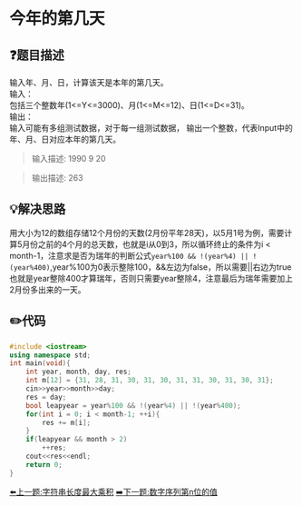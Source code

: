 # 今年的第几天

## :question:题目描述
输入年、月、日，计算该天是本年的第几天。    
输入：    
包括三个整数年(1<=Y<=3000)、月(1<=M<=12)、日(1<=D<=31)。    
输出：    
输入可能有多组测试数据，对于每一组测试数据， 输出一个整数，代表Input中的年、月、日对应本年的第几天。 

>输入描述:
1990 9 20

>输出描述:
263

## :bulb:解决思路
用大小为12的数组存储12个月份的天数(2月份平年28天)，以5月1号为例，需要计算5月份之前的4个月的总天数，也就是i从0到3，所以循环终止的条件为i < month-1，注意求是否为瑞年的判断公式`year%100 && !(year%4) || !(year%400)`,year%100为0表示整除100，&&左边为false，所以需要||右边为true也就是year整除400才算瑞年，否则只需要year整除4，注意最后为瑞年需要加上2月份多出来的一天。

## :pencil2:代码
```c++
#include <iostream>
using namespace std;
int main(void){
    int year, month, day, res;
    int m[12] = {31, 28, 31, 30, 31, 30, 31, 31, 30, 31, 30, 31};
    cin>>year>>month>>day;
    res = day;
    bool leapyear = year%100 && !(year%4) || !(year%400);
    for(int i = 0; i < month-1; ++i){
        res += m[i];
    }
    if(leapyear && month > 2)
        ++res;
    cout<<res<<endl;
    return 0;
}
```
[:arrow_left:上一题:字符串长度最大乘积](MaxProductOfStrLen.md)
[:arrow_right:下一题:数字序列第n位的值](#)